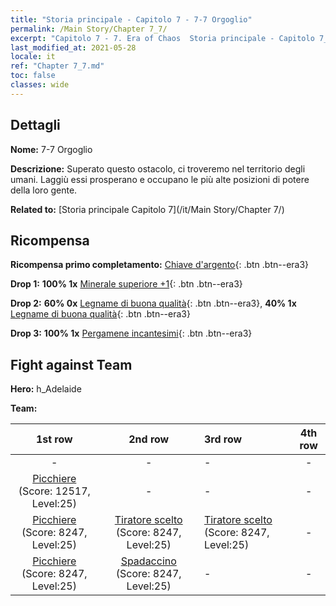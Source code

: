 ```yaml
---
title: "Storia principale - Capitolo 7 - 7-7 Orgoglio"
permalink: /Main Story/Chapter 7_7/
excerpt: "Capitolo 7 - 7. Era of Chaos  Storia principale - Capitolo 7_7. 7-7 Orgoglio"
last_modified_at: 2021-05-28
locale: it
ref: "Chapter 7_7.md"
toc: false
classes: wide
---
```


## Dettagli

 **Nome:** 7-7 Orgoglio

 **Descrizione:** Superato questo ostacolo, ci troveremo nel territorio degli umani. Laggiù essi prosperano e occupano le più alte posizioni di potere della loro gente.

 **Related to:** [Storia principale Capitolo 7](/it/Main Story/Chapter 7/)

## Ricompensa

 **Ricompensa primo completamento:** [Chiave d'argento](/ItemsIT/con_693/){: .btn .btn--era3}

 **Drop 1:** **100% 1x** [Minerale superiore +1](/ItemsIT/mat_19/){: .btn .btn--era3}

 **Drop 2:** **60% 0x** [Legname di buona qualità](/ItemsIT/mat_13/){: .btn .btn--era3}, **40% 1x** [Legname di buona qualità](/ItemsIT/mat_13/){: .btn .btn--era3}

 **Drop 3:** **100% 1x** [Pergamene incantesimi](/ItemsIT/con_694/){: .btn .btn--era3}


## Fight against Team
 **Hero:** h_Adelaide

 **Team:**


  | 1st row | 2nd row | 3rd row | 4th row |
  |:----:|:----:|:----|:----:|
  | - | - | - | - |
  | [Picchiere](/it/units/Pikeman/) (Score: 12517, Level:25)  | - | - | - |
  | [Picchiere](/it/units/Pikeman/) (Score: 8247, Level:25)  | [Tiratore scelto](/it/units/Marksman/) (Score: 8247, Level:25)  | [Tiratore scelto](/it/units/Marksman/) (Score: 8247, Level:25)  | - |
  | [Picchiere](/it/units/Pikeman/) (Score: 8247, Level:25)  | [Spadaccino](/it/units/Swordsman/) (Score: 8247, Level:25)  | - | - |


